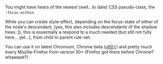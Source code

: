 You might have hears of the newest (well.. to date) CSS pseudo-class,
the <code>:focus-within</code>.

While you can create style-effect, depending on the focus-state of either of the node's descendant,
(yes, this also includes descendants of the shadow trees :]),
this is essentially a respond to a much needed (but still not fully here... yet...), from child to parent rule-set.

You can use it on latest Chromium, Chrome beta (<a href="https://blog.chromium.org/2017/06/chrome-60-beta-paint-timing-api-css.html" target="_blank">v60+</a>) and pretty much every Mozilla-Firefox from version 50+ (Firefox got there before Chrome? whaaaaat?)
